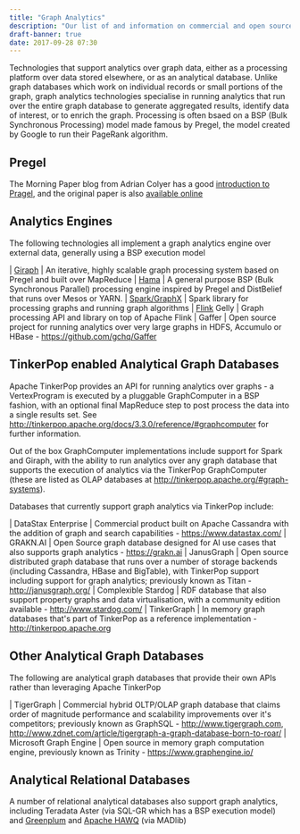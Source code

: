 ```yaml
---
title: "Graph Analytics"
description: "Our list of and information on commercial and open source graph analytics engines and databases, including Giraph, Hama, GraphX, Flink, JanusGraph, Stardog, TinkerPop and alternatives to these."
draft-banner: true
date: 2017-09-28 07:30
---
```

Technologies that support analytics over graph data, either as a processing platform over data stored elsewhere, or as an analytical database.  Unlike graph databases which work on individual records or small portions of the graph, graph analytics technologies specialise in running analytics that run over the entire graph database to generate aggregated results, identify data of interest, or to enrich the graph.  Processing is often bsaed on a BSP (Bulk Synchronous Processing) model made famous by Pregel, the model created by Google to run their PageRank algorithm.
<!--more-->

## Pregel

The Morning Paper blog from Adrian Colyer has a good [introduction to Pragel](https://blog.acolyer.org/2015/05/26/pregel-a-system-for-large-scale-graph-processing/), and the original paper is also [available online](http://www.dcs.bbk.ac.uk/~dell/teaching/cc/paper/sigmod10/p135-malewicz.pdf)

## Analytics Engines

The following technologies all implement a graph analytics engine over external data, generally using a BSP execution model

| [Giraph](/technologies/apache-giraph/) | An iterative, highly scalable graph processing system based on Pregel and built over MapReduce
| [Hama](/technologies/apache-hama/) | A general purpose BSP (Bulk Synchronous Parallel) processing engine inspired by Pregel and DistBelief that runs over Mesos or YARN.
| [Spark/GraphX](/technologies/apache-spark/graphx/) | Spark library for processing graphs and running graph algorithms
| [Flink](/technologies/apache-flink/) Gelly | Graph processing API and library on top of Apache Flink
| Gaffer | Open source project for running analytics over very large graphs in HDFS, Accumulo or HBase - <https://github.com/gchq/Gaffer>

## TinkerPop enabled Analytical Graph Databases

Apache TinkerPop provides an API for running analytics over graphs - a VertexProgram is executed by a pluggable GraphComputer in a BSP fashion, with an optional final MapReduce step to post process the data into a single results set.  See <http://tinkerpop.apache.org/docs/3.3.0/reference/#graphcomputer> for further information.

Out of the box GraphComputer implementations include support for Spark and Giraph, with the ability to run analytics over any graph database that supports the execution of analytics via the TinkerPop GraphComputer (these are listed as OLAP databases at <http://tinkerpop.apache.org/#graph-systems>).

Databases that currently support graph analytics via TinkerPop include:

| DataStax Enterprise | Commercial product built on Apache Cassandra with the addition of graph and search capabilities - <https://www.datastax.com/>
| GRAKN.AI | Open Source graph database designed for AI use cases that also supports graph analytics - <https://grakn.ai>
| JanusGraph | Open source distributed graph database that runs over a number of storage backends (including Cassandra, HBase and BigTable), with TinkerPop support including support for graph analytics; previously known as Titan - <http://janusgraph.org/>
| Complexible Stardog | RDF database that also support property graphs and data virtualisation, with a community edition available - <http://www.stardog.com/>
| TinkerGraph | In memory graph databases that's part of TinkerPop as a reference implementation - <http://tinkerpop.apache.org>

## Other Analytical Graph Databases

The following are analytical graph databases that provide their own APIs rather than leveraging Apache TinkerPop

| TigerGraph | Commercial hybrid OLTP/OLAP graph database that claims order of magnitude performance and scalability improvements over it's competitors; previously known as GraphSQL - <http://www.tigergraph.com>, <http://www.zdnet.com/article/tigergraph-a-graph-database-born-to-roar/>
| Microsoft Graph Engine | Open source in memory graph computation engine, previously known as Trinity - <https://www.graphengine.io/>

## Analytical Relational Databases

A number of relational analytical databases also support graph analytics, including Teradata Aster (via SQL-GR which has a BSP execution model) and [Greenplum](/technologies/greenplum/) and [Apache HAWQ](/technologies/apache-hawq/) (via MADlib)